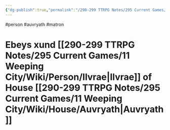 ```yaml
---
{"dg-publish":true,"permalink":"/290-299 TTRPG Notes/295 Current Games/11 Weeping City/Wiki/Person/Ebeys/"}
---
```



#person #auvryath #matron 

# Ebeys xund [[290-299 TTRPG Notes/295 Current Games/11 Weeping City/Wiki/Person/Ilvrae\|Ilvrae]] of House [[290-299 TTRPG Notes/295 Current Games/11 Weeping City/Wiki/House/Auvryath\|Auvryath]]